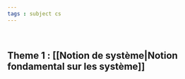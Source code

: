 ```yaml
---
tags : subject cs
---
```

<br/>

## **Theme 1** : [[Notion de système|Notion fondamental sur les système]] 